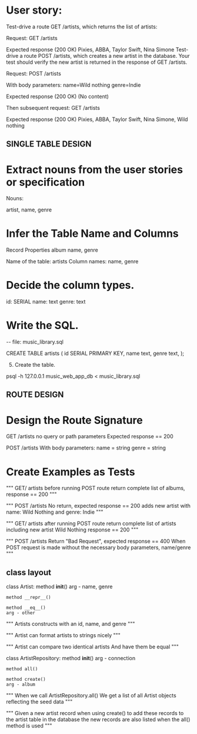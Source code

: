 # User story:

Test-drive a route GET /artists, which returns the list of artists:

Request:
GET /artists

Expected response (200 OK)
Pixies, ABBA, Taylor Swift, Nina Simone
Test-drive a route POST /artists, which creates a new artist in the database. Your test should verify the new artist is returned in the response of GET /artists.

Request:
POST /artists

With body parameters:
name=Wild nothing
genre=Indie

Expected response (200 OK)
(No content)

Then subsequent request:
GET /artists

Expected response (200 OK)
Pixies, ABBA, Taylor Swift, Nina Simone, Wild nothing

SINGLE TABLE DESIGN
-----

# Extract nouns from the user stories or specification

Nouns:

artist, name, genre

# Infer the Table Name and Columns

Record	Properties
album	name, genre

Name of the table: artists
Column names: name, genre

# Decide the column types.

id: SERIAL
name: text
genre: text

# Write the SQL.

-- file: music_library.sql

CREATE TABLE artists (
    id SERIAL PRIMARY KEY,
    name text,
    genre text,
);

5. Create the table.

psql -h 127.0.0.1 music_web_app_db < music_library.sql


ROUTE DESIGN
-----

# Design the Route Signature

GET /artists
no query or path parameters
Expected response == 200


POST /artists
With body parameters:
name = string
genre = string


# Create Examples as Tests

"""
GET/ artists
before running POST route
return complete list of albums, response == 200
"""

"""
POST /artists
No return, expected response == 200
adds new artist with name: Wild Nothing and genre: Indie
"""

"""
GET/ artists
after running POST route
return complete list of artists including new artist Wild Nothing
response == 200
"""

"""
POST /artists
Return "Bad Request", expected response == 400
When POST request is made without the necessary body parameters, name/genre
"""

class layout 
-----
class Artist:
    method __init__()
    arg - name, genre

    method __repr__()

    method __eq__()
    arg - other

"""
Artists constructs with an id, name, and genre
"""

"""
Artist can format artists to strings nicely
"""

"""
Artist can compare two identical artists
And have them be equal
"""

class ArtistRepository:
    method __init__()
    arg - connection

    method all()

    method create()
    arg - album

"""
When we call ArtistRepository.all()
We get a list of all Artist objects reflecting the seed data
"""

"""
Given a new artist record
when using create() to add these records to the artist table in the database
the new records are also listed when the all() method is used
"""
